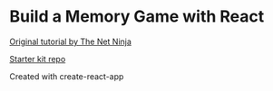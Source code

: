 # Build a Memory Game with React

[Original tutorial by The Net Ninja](https://www.youtube.com/watch?v=ZCKohZwGZMw)

[Starter kit repo](https://github.com/iamshaunjp/React-Firebase/tree/lesson-58)

Created with create-react-app
